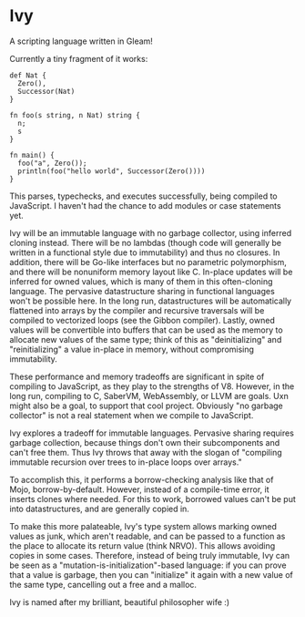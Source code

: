 # Ivy

A scripting language written in Gleam! 

Currently a tiny fragment of it works:

```
def Nat {
  Zero(),
  Successor(Nat)
}

fn foo(s string, n Nat) string {
  n;
  s
}

fn main() {
  foo("a", Zero());
  println(foo("hello world", Successor(Zero())))
}
```

This parses, typechecks, and executes successfully, being compiled to JavaScript. 
I haven't had the chance to add modules or case statements yet.

Ivy will be an immutable language with no garbage collector, using inferred cloning instead. There will be no lambdas (though code will generally be written in a functional style due to immutability) and thus no closures. In addition, there will be Go-like interfaces but no parametric polymorphism, and there will be nonuniform memory layout like C. In-place updates will be inferred for owned values, which is many of them in this often-cloning language. The pervasive datastructure sharing in functional languages won't be possible here. In the long run, datastructures will be automatically flattened into arrays by the compiler and recursive traversals will be compiled to vectorized loops (see the Gibbon compiler). Lastly, owned values will be convertible into buffers that can be used as the memory to allocate new values of the same type; think of this as "deinitializing" and "reinitializing" a value in-place in memory, without compromising immutability.

These performance and memory tradeoffs are significant in spite of compiling to JavaScript, as they play to the strengths of V8. However, in the long run, compiling to C, SaberVM, WebAssembly, or LLVM are goals. Uxn might also be a goal, to support that cool project. Obviously "no garbage collector" is not a real statement when we compile to JavaScript.

Ivy explores a tradeoff for immutable languages. Pervasive sharing requires garbage collection, because things don't own their subcomponents and can't free them. Thus Ivy throws that away with the slogan of "compiling immutable recursion over trees to in-place loops over arrays." 

To accomplish this, it performs a borrow-checking analysis like that of Mojo, borrow-by-default. However, instead of a compile-time error, it inserts clones where needed. For this to work, borrowed values can't be put into datastructures, and are generally copied in. 

To make this more palateable, Ivy's type system allows marking owned values as junk, which aren't readable, and can be passed to a function as the place to allocate its return value (think NRVO). This allows avoiding copies in some cases. Therefore, instead of being truly immutable, Ivy can be seen as a "mutation-is-initialization"-based language: if you can prove that a value is garbage, then you can "initialize" it again with a new value of the same type, cancelling out a free and a malloc.

Ivy is named after my brilliant, beautiful philosopher wife :)